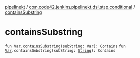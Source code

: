 [pipelinekt](../index.md) / [com.code42.jenkins.pipelinekt.dsl.step.conditional](index.md) / [containsSubstring](./contains-substring.md)

# containsSubstring

`fun `[`Var`](../com.code42.jenkins.pipelinekt.core.vars/-var/index.md)`.containsSubstring(subString: `[`Var`](../com.code42.jenkins.pipelinekt.core.vars/-var/index.md)`): Contains`
`fun `[`Var`](../com.code42.jenkins.pipelinekt.core.vars/-var/index.md)`.containsSubstring(subString: `[`String`](https://kotlinlang.org/api/latest/jvm/stdlib/kotlin/-string/index.html)`): Contains`